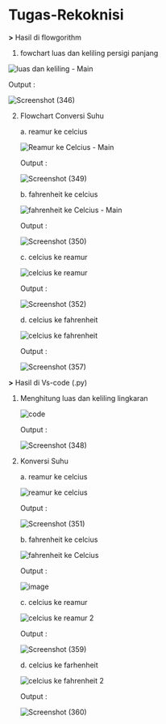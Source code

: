 # Tugas-Rekoknisi

**>** Hasil di flowgorithm

1. fowchart luas dan keliling persigi panjang

![luas dan keliling - Main](https://user-images.githubusercontent.com/93022913/139207589-17183664-0c95-4f1c-b284-f9ac48d482be.png)

Output :

![Screenshot (346)](https://user-images.githubusercontent.com/93022913/139207840-20b5ce0d-a694-4b69-a419-d508de0f1fa9.png)

2. Flowchart Conversi Suhu

   a. reamur ke celcius
   
   ![Reamur ke Celcius - Main](https://user-images.githubusercontent.com/93022913/139208416-1f9a1557-cb72-4659-8753-f21b851a50fd.png)
   
   Output :
   
   ![Screenshot (349)](https://user-images.githubusercontent.com/93022913/139208293-177eb371-85a7-4429-9907-c7fd3d429ac7.png)
   
   b. fahrenheit ke celcius
   
   ![fahrenheit ke Celcius - Main](https://user-images.githubusercontent.com/93022913/139209138-f1b7698d-09b8-4798-bf3c-94e0b22e5071.png)
   
   Output :
   
   ![Screenshot (350)](https://user-images.githubusercontent.com/93022913/139209466-2e66365f-7caf-47be-b70e-916470b6b6d4.png)

   c. celcius ke reamur
   
   ![celcius ke reamur](https://user-images.githubusercontent.com/93022913/139210670-a0c96382-84d0-4938-a7a8-0173cd39109f.png)
   
   Output :
   
   ![Screenshot (352)](https://user-images.githubusercontent.com/93022913/139210883-a41fc107-2989-48c4-bd6f-e623c226c16a.png)

   d. celcius ke fahrenheit
   
   ![celcius ke fahrenheit](https://user-images.githubusercontent.com/93022913/139247090-e3806715-843b-4647-8692-9fdfec5fd7b1.png)
   
   Output :
   
   ![Screenshot (357)](https://user-images.githubusercontent.com/93022913/139247195-1c251cf7-8781-47d2-880a-790579fe8f92.png)
   
**>** Hasil di Vs-code (.py)
   
1. Menghitung luas dan keliling lingkaran
   
   ![code](https://user-images.githubusercontent.com/93022913/139248424-2909533e-5bd7-4059-ab0f-81923a6080b8.png)
   
   Output :
   
   ![Screenshot (348)](https://user-images.githubusercontent.com/93022913/139248855-56e43e21-0f90-4279-acbc-2afc0c38f3df.png)
   
2. Konversi Suhu
   
   a. reamur ke celcius 
   
   ![reamur ke celcius](https://user-images.githubusercontent.com/93022913/139249237-6019d8d9-dd48-471a-9c29-0a2c57149aec.png)
   
   Output :
   
   ![Screenshot (351)](https://user-images.githubusercontent.com/93022913/139249498-ec285762-90a0-469c-b805-3279f79e2242.png)
   
   b. fahrenheit ke celcius
   
   ![fahrenheit ke Celcius](https://user-images.githubusercontent.com/93022913/139251335-ef6bd166-a244-478e-8274-cd4f5c4a52a1.png)
   
   Output :
   
   ![image](https://user-images.githubusercontent.com/93022913/139251469-d8bb7054-a785-45bc-9a00-50b1f46a55a3.png)
   
   c. celcius ke reamur
   
   ![celcius ke reamur 2](https://user-images.githubusercontent.com/93022913/139252501-ed5dd0a4-18e5-4851-8fd8-a5124fbf84da.png)
   
   Output :
   
   ![Screenshot (359)](https://user-images.githubusercontent.com/93022913/139252469-72460deb-eb06-4f90-b18d-1858ead485ed.png)
   
   d. celcius ke farhenheit
   
   ![celcius ke fahrenheit 2](https://user-images.githubusercontent.com/93022913/139253600-726a6dd4-009e-481f-9996-c7c507595c44.png)
   
   Output :
   
   ![Screenshot (360)](https://user-images.githubusercontent.com/93022913/139253681-b0819148-6da9-4c61-ac75-b7c7660cdc81.png)




   

